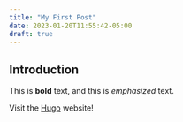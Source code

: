 ```yaml
---
title: "My First Post"
date: 2023-01-20T11:55:42-05:00
draft: true
---
```


## Introduction

This is **bold** text, and this is *emphasized* text.

Visit the [Hugo](https://gohugo.io) website!
